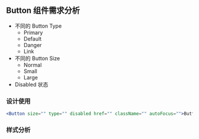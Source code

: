 ## Button 组件需求分析

- 不同的 Button Type
  - Primary
  - Default
  - Danger
  - Link
- 不同的 Button Size
  - Normal
  - Small
  - Large
- Disabled 状态

### 设计使用

```jsx
<Button size="" type="" disabled href="" className="" autoFocus="">Button Name</Button>
```

### 样式分析

